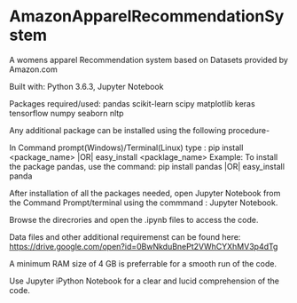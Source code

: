 # AmazonApparelRecommendationSystem

A womens apparel Recommendation system based on Datasets
provided by Amazon.com

Built with: Python 3.6.3, Jupyter Notebook

Packages required/used: pandas
                        scikit-learn
                        scipy
                        matplotlib
                        keras
                        tensorflow
                        numpy
                        seaborn
                        nltp
                     
Any additional package can be installed using the following procedure-

In Command prompt(Windows)/Terminal(Linux) type : 
pip install <package_name> |OR| easy_install <packlage_name>
Example: To install the package pandas, use the command: pip install pandas |OR| easy_install panda


After installation of all the packages needed, open Jupyter Notebook from the Command Prompt/terminal using the commmand :
Jupyter Notebook.

Browse the direcrories and open the .ipynb files to access the code.

Data files and other additional requiremenst can be found here:
https://drive.google.com/open?id=0BwNkduBnePt2VWhCYXhMV3p4dTg

A minimum RAM size of 4 GB is preferrable for a smooth run of the code.

Use Jupyter iPython Notebook for a clear and lucid comprehension of the code.
                                                
